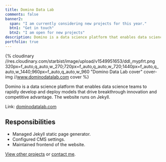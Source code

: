 ```yaml
---
title: Domino Data Lab
comments: false
banner2:
  span: "I am currently considering new projects for this year."
  btn1: "Get in touch"
  btn2: "I am open for new projects"
description: Domino is a data science platform that enables data science teams to rapidly develop and deploy models that drive breakthrough innovation and competitive advantage.
portfolio: true
---
```


{% cloudinary //res.cloudinary.com/starbist/image/upload/v1549951653/ddl_mypfrt.png 320px=f_auto,q_auto,w_270;720px=f_auto,q_auto,w_720;1440px=f_auto,q_auto,w_1440;960px=f_auto,q_auto,w_960 "Domino Data Lab cover" cover-img //www.dominodatalab.com cover %}

Domino is a data science platform that enables data science teams to rapidly develop and deploy models that drive breakthrough innovation and competitive advantage. The website runs on Jekyll.

Link: [dominodatalab.com](//www.dominodatalab.com)

## Responsibilities

- Managed Jekyll static page generator.
- Configured CMS settings.
- Maintained frontend of the website.

[View other projects](/portfolio/) or [contact me](/about-me/).
